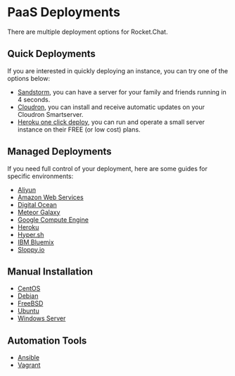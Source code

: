# PaaS Deployments

There are multiple deployment options for Rocket.Chat.

## Quick Deployments

If you are interested in quickly deploying an instance, you can try one of the options below:

* [Sandstorm](https://apps.sandstorm.io/app/vfnwptfn02ty21w715snyyczw0nqxkv3jvawcah10c6z7hj1hnu0), you can have a server for your family and friends running in 4 seconds.
* [Cloudron](https://cloudron.io/appstore.html#chat.rocket.cloudronapp), you can install and receive automatic updates on your Cloudron Smartserver.
* [Heroku one click deploy](https://heroku.com/deploy?template=https://github.com/RocketChat/Rocket.Chat/tree/master), you can run and operate a small server instance on their FREE (or low cost) plans.

## Managed Deployments

If you need full control of your deployment, here are some guides for specific environments:

- [Aliyun](Aliyun/)
- [Amazon Web Services](AWS/)
- [Digital Ocean](Digital%20Ocean/)
- [Meteor Galaxy](Galaxy/)
- [Google Compute Engine](Google%20Compute%20Engine/)
- [Heroku](Heroku/)
- [Hyper.sh](Hyper.sh/)
- [IBM Bluemix](IBM%20Bluemix/)
- [Sloppy.io](Sloppy.io/)

## Manual Installation

- [CentOS](/3.%20Installation/4.%20Manual%20Installation/CentOS/)
- [Debian](/3.%20Installation/4.%20Manual%20Installation/Debian/)
- [FreeBSD](/3.%20Installation/4.%20Manual%20Installation/FreeBSD/)
- [Ubuntu](/3.%20Installation/4.%20Manual%20Installation/Ubuntu/)
- [Windows Server](/3.%20Installation/4.%20Manual%20Installation/Windows%20Server/)

## Automation Tools

- [Ansible](/3.%20Installation/5.%20Automation%20Tools/Ansible/)
- [Vagrant](/3.%20Installation/5.%20Automation%20Tools/Vagrant/)
